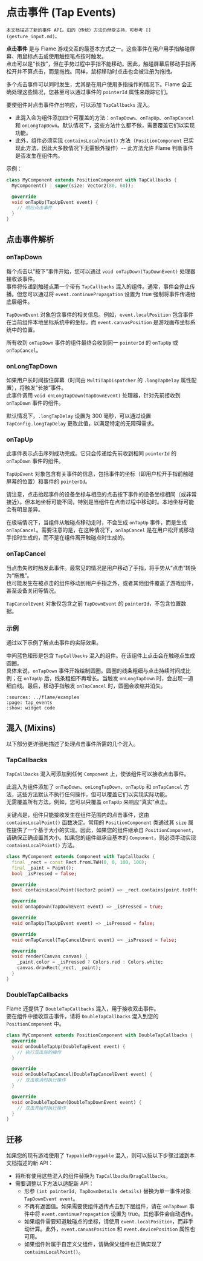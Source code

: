 # 点击事件 (Tap Events)

```{note}
本文档描述了新的事件 API。旧的（传统）方法仍然受支持，可参考 [](gesture_input.md)。
```

**点击事件** 是与 Flame 游戏交互的最基本方式之一。这些事件在用户用手指触碰屏幕、用鼠标点击或使用触控笔点按时触发。  
点击可以是“长按”，但在手势过程中手指不能移动。因此，触碰屏幕后移动手指再松开并不算点击，而是拖拽。同样，鼠标移动时点击也会被注册为拖拽。

多个点击事件可以同时发生，尤其是在用户使用多指操作的情况下。Flame 会正确处理这些情况，您甚至可以通过事件的 `pointerId` 属性来跟踪它们。

要使组件对点击事件作出响应，可以添加 `TapCallbacks` 混入。

- 此混入会为组件添加四个可覆盖的方法：`onTapDown`、`onTapUp`、`onTapCancel` 和 `onLongTapDown`。默认情况下，这些方法什么都不做，需要覆盖它们以实现功能。
- 此外，组件必须实现 `containsLocalPoint()` 方法（`PositionComponent` 已实现此方法，因此大多数情况下无需额外操作）-- 此方法允许 Flame 判断事件是否发生在组件内。

示例：

```dart
class MyComponent extends PositionComponent with TapCallbacks {
  MyComponent() : super(size: Vector2(80, 60));

  @override
  void onTapUp(TapUpEvent event) {
    // 响应点击事件
  }
}
```


## 点击事件解析

### onTapDown

每个点击以“按下”事件开始，您可以通过 `void onTapDown(TapDownEvent)` 处理器接收该事件。  
事件将传递到触碰点第一个带有 `TapCallbacks` 混入的组件。通常，事件会停止传播。但您可以通过将 `event.continuePropagation` 设置为 true 强制将事件传递给底层组件。

`TapDownEvent` 对象包含事件的相关信息。例如，`event.localPosition` 包含事件在当前组件本地坐标系统中的坐标，而 `event.canvasPosition` 是游戏画布坐标系统中的位置。

所有收到 `onTapDown` 事件的组件最终会收到同一 `pointerId` 的 `onTapUp` 或 `onTapCancel`。


### onLongTapDown

如果用户长时间按住屏幕（时间由 `MultiTapDispatcher` 的 `.longTapDelay` 属性配置），将触发“长按”事件。  
此事件调用 `void onLongTapDown(TapDownEvent)` 处理器，针对先前接收到 `onTapDown` 事件的组件。

默认情况下，`.longTapDelay` 设置为 300 毫秒，可以通过设置 `TapConfig.longTapDelay` 更改此值，以满足特定的无障碍需求。


### onTapUp

此事件表示点击序列成功完成。它只会传递给先前收到相同 `pointerId` 的 `onTapDown` 事件的组件。

`TapUpEvent` 对象包含有关事件的信息，包括事件的坐标（即用户松开手指前触碰屏幕的位置）和事件的 `pointerId`。

请注意，点击抬起事件的设备坐标与相应的点击按下事件的设备坐标相同（或非常接近）。但本地坐标可能不同，特别是当组件在点击过程中移动时。本地坐标可能会有明显差异。

在极端情况下，当组件从触碰点移动走时，不会生成 `onTapUp` 事件，而是生成 `onTapCancel`。需要注意的是，在这种情况下，`onTapCancel` 是在用户松开或移动手指时生成的，而不是在组件离开触碰点时生成的。


### onTapCancel

当点击失败时触发此事件。最常见的情况是用户移动了手指，将手势从“点击”转换为“拖拽”。  
也可能发生在被点击的组件移动到用户手指之外，或者其他组件覆盖了游戏组件，甚至设备关闭等情况。

`TapCancelEvent` 对象仅包含之前 `TapDownEvent` 的 `pointerId`，不包含位置数据。


### 示例

通过以下示例了解点击事件的实际效果。

中间蓝色矩形是包含 `TapCallbacks` 混入的组件。在该组件上点击会在触碰点生成圆圈。  
具体来说，`onTapDown` 事件开始绘制圆圈。圆圈的线条粗细与点击持续时间成比例；在 `onTapUp` 后，线条粗细不再增长。当触发 `onLongTapDown` 时，会出现一道细白线。最后，移动手指触发 `onTapCancel` 时，圆圈会收缩并消失。

```{flutter-app}
:sources: ../flame/examples
:page: tap_events
:show: widget code
```


## 混入 (Mixins)

以下部分更详细地描述了处理点击事件所需的几个混入。


### TapCallbacks

`TapCallbacks` 混入可添加到任何 `Component` 上，使该组件可以接收点击事件。

此混入为组件添加了 `onTapDown`、`onLongTapDown`、`onTapUp` 和 `onTapCancel` 方法，这些方法默认不执行任何操作，但可以覆盖它们以实现实际功能。  
无需覆盖所有方法。例如，您可以只覆盖 `onTapUp` 来响应“真实”点击。

关键点是，组件只能接收发生在组件范围内的点击事件，这由 `containsLocalPoint()` 函数决定。常用的 `PositionComponent` 类通过其 `size` 属性提供了一个基于大小的实现。因此，如果您的组件继承自 `PositionComponent`，请确保正确设置其大小。如果您的组件继承自基本的 `Component`，则必须手动实现 `containsLocalPoint()` 方法。

```dart
class MyComponent extends Component with TapCallbacks {
  final _rect = const Rect.fromLTWH(0, 0, 100, 100);
  final _paint = Paint();
  bool _isPressed = false;

  @override
  bool containsLocalPoint(Vector2 point) => _rect.contains(point.toOffset());

  @override
  void onTapDown(TapDownEvent event) => _isPressed = true;

  @override
  void onTapUp(TapUpEvent event) => _isPressed = false;

  @override
  void onTapCancel(TapCancelEvent event) => _isPressed = false;

  @override
  void render(Canvas canvas) {
    _paint.color = _isPressed ? Colors.red : Colors.white;
    canvas.drawRect(_rect, _paint);
  }
}
```


### DoubleTapCallbacks

Flame 还提供了 `DoubleTapCallbacks` 混入，用于接收双击事件。  
要在组件中接收双击事件，请将 `DoubleTapCallbacks` 混入到您的 `PositionComponent` 中。

```dart
class MyComponent extends PositionComponent with DoubleTapCallbacks {
  @override
  void onDoubleTapUp(DoubleTapEvent event) {
    // 执行双击后的操作
  }

  @override
  void onDoubleTapCancel(DoubleTapCancelEvent event) {
    // 双击取消时执行操作
  }

  @override
  void onDoubleTapDown(DoubleTapDownEvent event) {
    // 双击开始时执行操作
  }
}
```


## 迁移

如果您的现有游戏使用了 `Tappable`/`Draggable` 混入，则可以按以下步骤过渡到本文档描述的新 API：

- 将所有使用这些混入的组件替换为 `TapCallbacks`/`DragCallbacks`。
- 需要调整以下方法以适配新 API：
  - 形参 `(int pointerId, TapDownDetails details)` 替换为单一事件对象 `TapDownEvent event`。
  - 不再有返回值。如果需要使组件透传点击到下层组件，请在 `onTapDown` 事件中将 `event.continuePropagation` 设置为 true。其他事件会自动透传。
  - 如果组件需要知道触碰点的坐标，请使用 `event.localPosition`，而非手动计算。此外，`event.canvasPosition` 和 `event.devicePosition` 属性也可用。
  - 如果组件附属于自定义父组件，请确保父组件也正确实现了 `containsLocalPoint()`。